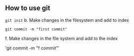 ## How to use git

`git init`
b. Make changes in the filesystem and add to index

`git commit -m "first commit"`

f.  Make changes in the file system and add to the index

'git commit -m "f commit"'
